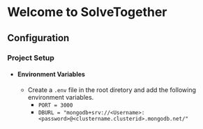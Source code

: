 # Welcome to SolveTogether

## Configuration

### Project Setup
 - #### Environment Variables
    - Create a `.env` file in the root diretory and add the following environment variables.
        - `PORT = 3000`
        - `DBURL = "mongodb+srv://<Username>:<password>@<clustername.clusterid>.mongodb.net/"`
    